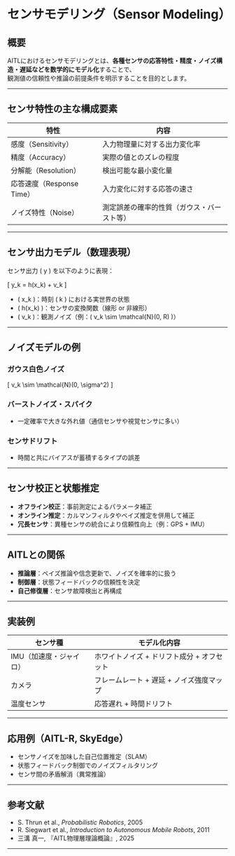 <script type="text/javascript"
  id="MathJax-script"
  async
  src="https://cdn.jsdelivr.net/npm/mathjax@3/es5/tex-mml-chtml.js">
</script>

# センサモデリング（Sensor Modeling）

## 概要

AITLにおけるセンサモデリングとは、**各種センサの応答特性・精度・ノイズ構造・遅延などを数学的にモデル化**することで、  
観測値の信頼性や推論の前提条件を明示することを目的とします。

---

## センサ特性の主な構成要素

| 特性 | 内容 |
|------|------|
| 感度（Sensitivity） | 入力物理量に対する出力変化率 |
| 精度（Accuracy） | 実際の値とのズレの程度 |
| 分解能（Resolution） | 検出可能な最小変化量 |
| 応答速度（Response Time） | 入力変化に対する応答の速さ |
| ノイズ特性（Noise） | 測定誤差の確率的性質（ガウス・バースト等） |

---

## センサ出力モデル（数理表現）

センサ出力 \( y \) を以下のように表現：

\[
y_k = h(x_k) + v_k
\]

- \( x_k \)：時刻 \( k \) における実世界の状態  
- \( h(x_k) \)：センサの変換関数（線形 or 非線形）  
- \( v_k \)：観測ノイズ（例：\( v_k \sim \mathcal{N}(0, R) \)）

---

## ノイズモデルの例

### ガウス白色ノイズ

\[
v_k \sim \mathcal{N}(0, \sigma^2)
\]

### バーストノイズ・スパイク

- 一定確率で大きな外れ値（通信センサや視覚センサに多い）

### センサドリフト

- 時間と共にバイアスが蓄積するタイプの誤差

---

## センサ校正と状態推定

- **オフライン校正**：事前測定によるパラメータ補正  
- **オンライン推定**：カルマンフィルタやベイズ推定を併用して補正  
- **冗長センサ**：異種センサの統合により信頼性向上（例：GPS + IMU）

---

## AITLとの関係

- **推論層**：ベイズ推論や信念更新で、ノイズを確率的に扱う  
- **制御層**：状態フィードバックの信頼性を決定  
- **自己修復層**：センサ故障検出と再構成

---

## 実装例

| センサ種 | モデル化内容 |
|----------|--------------|
| IMU（加速度・ジャイロ） | ホワイトノイズ + ドリフト成分 + オフセット |
| カメラ | フレームレート + 遅延 + ノイズ強度マップ |
| 温度センサ | 応答遅れ + 時間ドリフト |

---

## 応用例（AITL-R, SkyEdge）

- センサノイズを加味した自己位置推定（SLAM）  
- 状態フィードバック制御でのノイズフィルタリング  
- センサ間の矛盾解消（異常推論）

---

## 参考文献

- S. Thrun et al., *Probabilistic Robotics*, 2005  
- R. Siegwart et al., *Introduction to Autonomous Mobile Robots*, 2011  
- 三溝 真一, 『AITL物理層理論概論』, 2025

---
